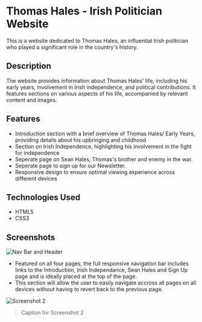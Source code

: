 # Thomas Hales - Irish Politician Website

This is a website dedicated to Thomas Hales, an influential Irish politician who played a significant role in the country's history.

## Description

The website provides information about Thomas Hales' life, including his early years, involvement in Irish independence, and political contributions. It features sections on various aspects of his life, accompanied by relevant content and images.

## Features

- Introduction section with a brief overview of Thomas Hales/ Early Years, providing details about his upbringing and childhood
- Section on Irish Independence, highlighting his involvement in the fight for independence
- Seperate page on Sean Hales, Thomas's brother and enemy in the war.
- Seperate page to sign up for our Newsletter.
- Responsive design to ensure optimal viewing experience across different devices

## Technologies Used

- HTML5
- CSS3

## Screenshots

![Nav Bar and Header ](../assets/images/header.png.png)

- Featured on all four pages, the full responsive navigation bar includes links to the Introduction, Irish Independance, Sean Hales and Sign Up page and is ideally placed at the top of the page.
- This section will allow the user to easily navigate accross all pages on all devices without having to revert back to the previous page.

![Screenshot 2](screenshots/screenshot2.png)

> Caption for Screenshot 2

